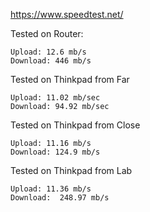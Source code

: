 https://www.speedtest.net/

Tested on Router:
```
Upload: 12.6 mb/s
Download: 446 mb/s
```

Tested on Thinkpad from Far
```
Upload: 11.02 mb/sec
Download: 94.92 mb/sec
```

Tested on Thinkpad from Close
```
Upload: 11.16 mb/s
Download: 124.9 mb/s
```

Tested on Thinkpad from Lab
```
Upload: 11.36 mb/s
Download:  248.97 mb/s
```
